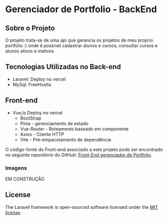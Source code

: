 # Gerenciador de Portfolio - BackEnd

## Sobre o Projeto
O projeto trata-se de uma api que gerencia os projetos de meu proprio portfolio :)
onde é possivel cadastrar alunos e cursos, consultar cursos e alunos ativos e inativos

## Tecnologias Utilizadas no Back-end
- Laravel: Deploy no vercel
- MySql: FreeHostia

## Front-end
- VueJs Deploy no vercel
    - BootStrap
    - Pinia - gerenciamento de estado
    - Vue-Router - Roteamento baseado em componente
    - Axios -  Cliente HTTP 
    - Vite -  Pré-empacotamento de dependência

O código-fonte do Front-end associado a este projeto pode ser encontrado no seguinte repositório do GitHub: [Front-End gerenciador de Portfolio](https://github.com/MichelNsouza/front.Portfolio).

### Imagens
EM CONSTRUÇÃO


## License
The Laravel framework is open-sourced software licensed under the [MIT license](https://opensource.org/licenses/MIT).
